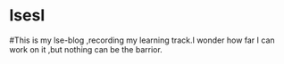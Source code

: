# lsesl
#This is my lse-blog ,recording my learning track.I wonder how far I can work on it ,but nothing can be the barrior.
